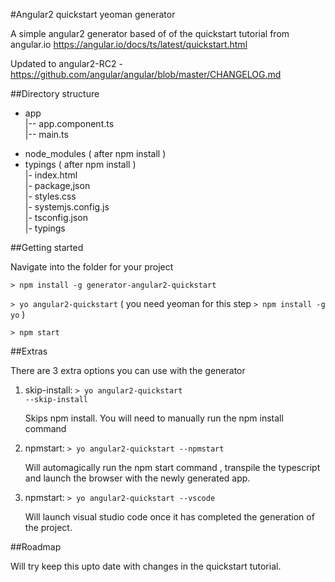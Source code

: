 #Angular2 quickstart yeoman generator

A simple angular2 generator based of of the quickstart tutorial from angular.io
https://angular.io/docs/ts/latest/quickstart.html

Updated to angular2-RC2 - https://github.com/angular/angular/blob/master/CHANGELOG.md

##Directory structure

* app <br />
  |-- app.component.ts<br />
  |-- main.ts
- node_modules ( after npm install )
- typings ( after npm install ) <br />
|- index.html<br />
|- package,json<br />
|- styles.css<br />
|- systemjs.config.js<br />
|- tsconfig.json<br />
|- typings<br />

##Getting started

Navigate into the folder for your project

<code>> npm install -g generator-angular2-quickstart</code>

<code>> yo angular2-quickstart</code> ( you need yeoman for this step <code>> npm install -g yo</code> ) 

<code>> npm start</code>

##Extras

There are 3 extra options you can use with the generator

1. skip-install: <code>> yo angular2-quickstart --skip-install</code>
    
   Skips npm install. You will need to manually run the npm install command

2. npmstart: <code>> yo angular2-quickstart --npmstart</code>

   Will automagically run the npm start command , transpile the typescript and launch the 
   browser with the newly generated app.

3. npmstart: <code>> yo angular2-quickstart --vscode</code>

   Will launch visual studio code once it has completed the generation of the project.
   
##Roadmap

Will try keep this upto date with changes in the quickstart tutorial. 
   
   